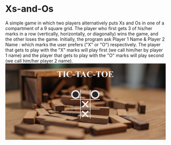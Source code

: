 # Xs-and-Os
A simple game in which two players alternatively puts Xs and Os in one of a compartment of a 9 square grid. 
The player who first gets 3 of his/her marks in a row (vertically, horizontally, or diagonally) wins the game, and the other loses the game.
Initially, the program ask Player 1 Name & Player 2 Name : which marks the user prefers ("X" or "O") respectively. The player that gets to play with the "X" marks will 
play first (we call him/her by player 1 name) and the player that gets to play with the "O" marks will play second (we call him/her player 2 name).
<img src="https://github.com/DA-H4CK3R/Xs-and-Os/blob/main/tictactoeimg.jpeg"></img>
